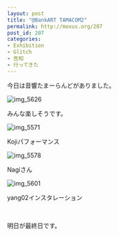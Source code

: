 ```yaml
---
layout: post
title: "@BankART TAMACOM2"
permalink: http://moxus.org/207
post_id: 207
categories: 
- Exhibition
- Glitch
- 告知
- 行ってきた
---
```


今日は音響たまーらんどがありました。


![img_5626](http://moxuse.org/wordpress/wp-content/uploads/2009/03/img_5626.jpg)

みんな楽しそうです。


![img_5571](http://moxuse.org/wordpress/wp-content/uploads/2009/03/img_5571.jpg)

Kojiパフォーマンス


![img_5578](http://moxuse.org/wordpress/wp-content/uploads/2009/03/img_5578.jpg)

Nagiさん


![img_5601](http://moxuse.org/wordpress/wp-content/uploads/2009/03/img_5601.jpg)

yang02インスタレーション

 

明日が最終日です。